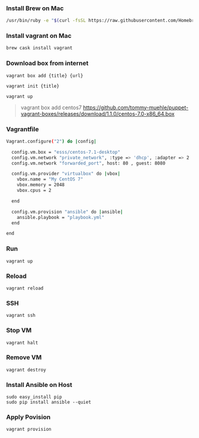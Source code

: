### Install Brew on Mac

```sh
/usr/bin/ruby -e "$(curl -fsSL https://raw.githubusercontent.com/Homebrew/install/master/install)"
```

### Install vagrant on Mac

```sh
brew cask install vagrant
```

### Download box from internet

```
vagrant box add {title} {url}

vagrant init {title}

vagrant up
```

> vagrant box add centos7 https://github.com/tommy-muehle/puppet-vagrant-boxes/releases/download/1.1.0/centos-7.0-x86_64.box



### Vagrantfile

```sh
Vagrant.configure("2") do |config|

  config.vm.box = "esss/centos-7.1-desktop"
  config.vm.network "private_network", :type => 'dhcp', :adapter => 2
  config.vm.network "forwarded_port", host: 80 , guest: 8080

  config.vm.provider "virtualbox" do |vbox|
    vbox.name = "My CentOS 7"
    vbox.memory = 2048
    vbox.cpus = 2

  end

  config.vm.provision "ansible" do |ansible|
    ansible.playbook = "playbook.yml"
  end

end
```

### Run
```
vagrant up
```

### Reload
```
vagrant reload
```

### SSH
```
vagrant ssh
```


### Stop VM
```
vagrant halt
```


### Remove VM
```
vagrant destroy
```

### Install Ansible on Host

```
sudo easy_install pip
sudo pip install ansible --quiet
```


### Apply Povision

```
vagrant provision
```
